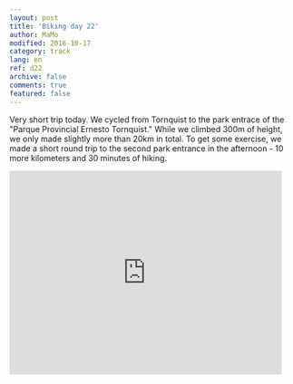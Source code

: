 ```yaml
---   
layout: post 
title: 'Biking day 22'  
author: MaMo 
modified: 2016-10-17
category: track 
lang: en 
ref: d22
archive: false 
comments: true 
featured: false 
--- 
```


 Very short trip today. We cycled from Tornquist to the park entrace of the "Parque Provincial Ernesto Tornquist." While we climbed 300m of height, we only made slightly more than 20km in total. To get some exercise, we made a short round trip to the second park entrance in the afternoon - 10 more kilometers and 30 minutes of hiking.                                      

<iframe width='480' height='360' src='http://track-kit.net/maps_s3/?v=embed&track=230877  
.gpx' frameborder='0' allowfullscreen></iframe>